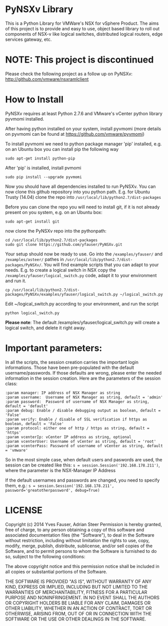 # PyNSXv Library
This is a Python Library for VMWare's NSX for vSphere Product. The aims of this project is to provide and easy to use, object based library to roll out components of NSX-v like logical switches, distributed logical routers, edge services gateway, etc.

# NOTE: This project is discontinued 
Please check the following project as a follow up on PyNSXv:
http://github.com/vmware/nsxramlclient


How to Install
==============

PyNSXv requires at least Python 2.7.6 and VMware's vCenter python library pyvmomi installed.

After having python installed on your system, install pyvmomi (more details on pyvmomi can be found at https://github.com/vmware/pyvmomi)

To install pyvmomi we need to python package manager 'pip' installed, e.g. on an Ubuntu box you can install pip the following way
```
sudo apt-get install python-pip
```
After 'pip' is installed, install pvmomi
```
sudo pip install --upgrade pyvmomi
```
Now you should have all dependencies installed to run PyNSXv. You can now clone this github repository into you python path. E.g. for Ubuntu Trusty (14.04) clone the repo into ```/usr/local/lib/python2.7/dist-packages```

Before you can clone the repo you will need to install git, if it is not already present on you system, e.g. on an Ubuntu box:

```
sudo apt-get install git
```

now clone the PyNSXv repo into the pythonpath:

```
cd /usr/local/lib/python2.7/dist-packages
sudo git clone https://github.com/yfauser/PyNSXv.git
```

Your setup should now be ready to use. Go into the ```/examples/yfauser/``` and ```/examples/asteer/``` pathes in ```/usr/local/lib/python2.7/dist-packages/PyNSXv/```. You will find example scripts that you can adapt to your needs. E.g. to create a logical switch in NSX copy the ```/examples/yfauser/logical_switch.py``` code, adapt it to your environment and run it.

```
cp /usr/local/lib/python2.7/dist-packages/PyNSXv/examples/yfauser/logical_switch.py ~/logical_switch.py
```
Edit ~/logical_switch.py according to your environment, and run the script
```
python logical_switch.py
```

**Please note**: The default /examples/yfauser/logical_switch.py will create a logical switch, and delete it right away. 

Important parameters:
=====================
In all the scripts, the session creation carries the important login informations. Those have been pre-populated with the default username/passwords. If those defaults are wrong, please enter the needed information in the session creation. Here are the parameters of the session class:
```
:param manager: IP address of NSX Manager as string
:param username:  Username of NSX Manager as string, default = 'admin'
:param password:  Password of username of NSX Manager as string, default = 'default'
:param debug: Enable / disable debugging output as boolean, default = 'False'
:param verify: Enable / disable of SSL verification if https as boolean, default = 'False'
:param protocol: either one of http / https as string, default = 'https'
:param vcenterIp: vCenter IP address as string, optional
:param vcenterUser: Username of vCenter as string, default = 'root'
:param vcenterPass: Password of username of vCenter as string, default = 'vmware'
```
So in the most simple case, when default users and paswords are used, the session can be created like this:
```s = session.Session('192.168.178.211')```, where the parameter is the NSX-Manager IP Address

If the default usernames and passwords are changed, you need to specify them, e.g.:
```s = session.Session('192.168.178.211', password='greatotherpassword', debug=True)```

# LICENSE

Copyright (c) 2014 Yves Fauser, Adrian Steer
Permission is hereby granted, free of charge, to any person obtaining a copy of this software and associated documentation files (the "Software"), to deal in the Software without restriction, including without limitation the rights to use, copy, modify, merge, publish, distribute, sublicense, and/or sell copies of the Software, and to permit persons to whom the Software is furnished to do so, subject to the following conditions:

The above copyright notice and this permission notice shall be included in all copies or substantial portions of the Software.

THE SOFTWARE IS PROVIDED "AS IS", WITHOUT WARRANTY OF ANY KIND, EXPRESS OR IMPLIED, INCLUDING BUT NOT LIMITED TO THE WARRANTIES OF MERCHANTABILITY, FITNESS FOR A PARTICULAR PURPOSE AND NONINFRINGEMENT. IN NO EVENT SHALL THE AUTHORS OR COPYRIGHT HOLDERS BE LIABLE FOR ANY CLAIM, DAMAGES OR OTHER LIABILITY, WHETHER IN AN ACTION OF CONTRACT, TORT OR OTHERWISE, ARISING FROM, OUT OF OR IN CONNECTION WITH THE SOFTWARE OR THE USE OR OTHER DEALINGS IN THE SOFTWARE.


